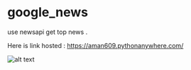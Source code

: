 # google_news
use newsapi get top news .

Here is link hosted : https://aman609.pythonanywhere.com/

![alt text](https://github.com/[amanjha18]/[google_news]/blob/[master]/google_news/screenshot.png?raw=true)



